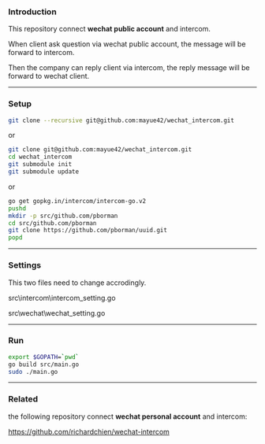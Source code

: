 ### Introduction

This repository connect **wechat public account** and intercom.

When client ask question via wechat public account, the message will be forward to intercom. 

Then the company can reply client via intercom, the reply message will be forward to wechat client.

---

### Setup

```bash
git clone --recursive git@github.com:mayue42/wechat_intercom.git
```

or

```bash
git clone git@github.com:mayue42/wechat_intercom.git
cd wechat_intercom
git submodule init
git submodule update
```

or

```bash
go get gopkg.in/intercom/intercom-go.v2
pushd
mkdir -p src/github.com/pborman
cd src/github.com/pborman
git clone https://github.com/pborman/uuid.git
popd
```

---

### Settings

This two files need to change accrodingly.

src\intercom\intercom_setting.go

src\wechat\wechat_setting.go

---

### Run

```bash
export $GOPATH=`pwd`
go build src/main.go
sudo ./main.go 
```

---

### Related

the following repository connect **wechat personal account** and intercom:

https://github.com/richardchien/wechat-intercom
